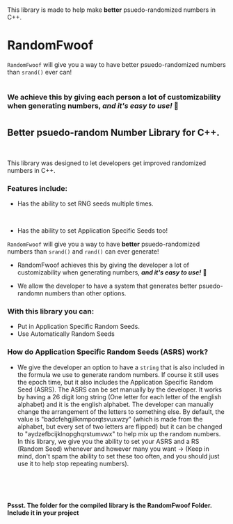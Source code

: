 <br>

This library is made to help make **better** psuedo-randomized numbers in C++.
# **RandomFwoof**

`RandomFwoof` will give you a way to have better psuedo-randomized numbers than `srand()` ever can! 
#
### We achieve this by giving each person a lot of customizability when generating numbers, ***and it's easy to use!*** 🎉
#
## **Better psuedo-random Number Library for C++.**
<br>

This library was designed to let developers get improved randomized numbers in C++. 

### Features include:
- Has the ability to set RNG seeds multiple times.
<br>

- Has the ability to set Application Specific Seeds too!

`RandomFwoof` will give you a way to have **better** psuedo-randomized numbers than `srand()` and `rand()` can ever generate! 


- RandomFwoof achieves this by giving the developer a lot of customizability when generating numbers, ***and it's easy to use!*** 🎉

- We allow the developer to have a system that generates better psuedo-randomn numbers than other options.

### With this library you can:
- Put in Application Specific Random Seeds.
- Use Automatically Random Seeds

### How do Application Specific Random Seeds (ASRS) work?
- We give the developer an option to have a `string` that is also included in the formula we use to generate random numbers. If course it still uses the epoch time, but it also includes the Application Specific Random Seed (ASRS). The ASRS can be set manually by the developer. It works by having a 26 digit long string (One letter for each letter of the english alphabet) and it is the english alphabet. The developer can manually change the arrangement of the letters to something else. By default, the value is "badcfehgjilknmporqtsvuxwzy" (which is made from the alphabet, but every set of two letters are flipped) but it can be changed to "aydzefbcijklnopghqrstumvwx" to help mix up the random numbers. In this library, we give you the ability to set your ASRS and a RS (Random Seed) whenever and however many you want -> (Keep in mind, don't spam the ability to set these too often, and you should just use it to help stop repeating numbers).

<br>
<br>
<br>

**Pssst. The folder for the compiled library is the RandomFwoof Folder. Include it in your project** 
